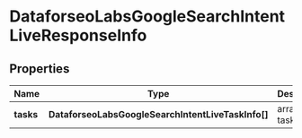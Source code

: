 # DataforseoLabsGoogleSearchIntentLiveResponseInfo

## Properties

| Name | Type | Description | Notes |
|------------ | ------------- | ------------- | -------------|
**tasks** | **DataforseoLabsGoogleSearchIntentLiveTaskInfo[]** | array of tasks |[optional]|